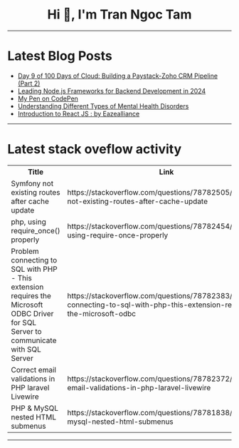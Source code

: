 <h1 align="center">Hi 👋, I'm Tran Ngoc Tam</h1>

---

# Latest Blog Posts 
<!-- BLOG-POST-LIST:START -->
- [Day 9 of 100 Days of Cloud: Building a Paystack-Zoho CRM Pipeline &lpar;Part 2&rpar;](https://dev.to/tutorialhelldev/day-9-of-100-days-of-cloud-building-a-paystack-zoho-crm-pipeline-part-2-1h21)
- [Leading Node.js Frameworks for Backend Development in 2024](https://dev.to/devstoriesplayground/leading-nodejs-frameworks-for-backend-development-in-2024-2fgg)
- [My Pen on CodePen](https://dev.to/matte800/my-pen-on-codepen-3418)
- [Understanding Different Types of Mental Health Disorders](https://dev.to/the_healingjourney/understanding-different-types-of-mental-health-disorders-5c8o)
- [Introduction to React JS : by Eazealliance](https://dev.to/eazealliance_services/eazealliance-article-on-react-js-4l9)
<!-- BLOG-POST-LIST:END -->

---

# Latest stack oveflow activity
<table>
  <tr><th>Title</th><th>Link</th></tr>
  <!-- STACKOVERFLOW:START --><tr><td>Symfony not existing routes after cache update</td><td>https://stackoverflow.com/questions/78782505/symfony-not-existing-routes-after-cache-update</td></tr><tr><td>php, using require_once&lpar;&rpar; properly</td><td>https://stackoverflow.com/questions/78782454/php-using-require-once-properly</td></tr><tr><td>Problem connecting to SQL with PHP - This extension requires the Microsoft ODBC Driver for SQL Server to communicate with SQL Server</td><td>https://stackoverflow.com/questions/78782383/problem-connecting-to-sql-with-php-this-extension-requires-the-microsoft-odbc</td></tr><tr><td>Correct email validations in PHP laravel Livewire</td><td>https://stackoverflow.com/questions/78782372/correct-email-validations-in-php-laravel-livewire</td></tr><tr><td>PHP &amp; MySQL nested HTML submenus</td><td>https://stackoverflow.com/questions/78781838/php-mysql-nested-html-submenus</td></tr><!-- STACKOVERFLOW:END -->
</table>

---


